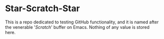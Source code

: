 # Star-Scratch-Star

This is a repo dedicated to testing GitHub functionality, and it is named after the venerable '*Scratch*' buffer on Emacs. Nothing of any value is stored here.
